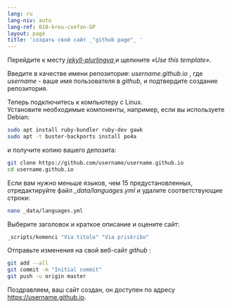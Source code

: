 ```yaml
---
lang: ru
lang-niv: auto
lang-ref: 010-kreu-cxefan-GP
layout: page
title: 'создать свой сайт _"github page"_ '
---
```


Перейдите к месту [ _jekyll-plurlingva_ ](https://github.com/jmichault/jekyll-plurlingva)и щелкните _«Use this template»_.

Введите в качестве имени репозитория: _username.github.io_ , где _username_ - ваше имя пользователя в _github_, и подтвердите создание репозитория.

Теперь подключитесь к компьютеру с Linux.  
Установите необходимые компоненты, например, если вы используете Debian:
```bash
sudo apt install ruby-bundler ruby-dev gawk
sudo apt -t buster-backports install po4a
```

и получите копию вашего депозита:
```bash
git clone https://github.com/username/username.github.io
cd username.github.io
```

Если вам нужно меньше языков, чем 15 предустановленных, отредактируйте файл _\_data/languages.yml_ и удалите соответствующие строки:
```bash
nano _data/languages.yml
```

Выберите заголовок и краткое описание и оцените сайт:
```bash
_scripts/komenci "Via titolo" "Via priskribo"
```

Отправьте изменения на свой веб-сайт _github_ :
```bash
git add --all
git commit -m "Initial commit"
git push -u origin master
```

Поздравляем, ваш сайт создан, он доступен по адресу https://username.github.io.

